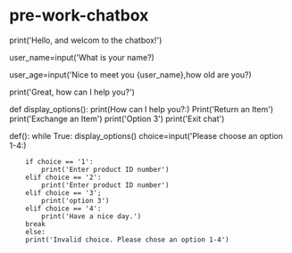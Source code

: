 # pre-work-chatbox

print('Hello, and welcom to the chatbox!')

user_name=input('What is your name?)

user_age=input('Nice to meet you {user_name},how old are you?)

print('Great, how can I help you?')

def display_options():
    print(How can I help you?:)
    Print('Return an Item')
    print('Exchange an Item')
    print('Option 3')
    print('Exit chat')

def():
    while True:
        display_options()
        choice=input('Please choose an option 1-4:)

        if choice == '1':
            print('Enter product ID number')
        elif choice == '2':
            print('Enter product ID number')
        elif choice == '3';
            print('option 3')
        elif choice == '4':
            print('Have a nice day.')
        break
        else:
        print('Invalid choice. Please chose an option 1-4')
        
